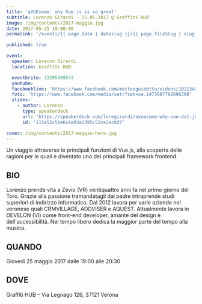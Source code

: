 ```yaml
---
title: 'aVUEsome: why Vue.js is so great'
subtitle: Lorenzo Girardi - 25.05.2017 @ Graffiti HUB
image: /img/contents/2017-maggio.jpg
date: 2017-05-25 19:00:00
permalink: '/eventi/{{ page.date | dateslug }}/{{ page.fileSlug | slug }}/index.html'

published: true

event:
  speaker: Lorenzo Girardi
  location: Graffiti HUB

  eventbrite: 33205499543
  youtube:
  facebooklive: 'https://www.facebook.com/matteoguidotto/videos/10213490732766611/'
  foto: 'https://www.facebook.com/media/set/?set=oa.1473687792696390'
  slides:
    - author: Lorenzo
      type: speakerdeck
      url: 'https://speakerdeck.com/loregirardi/avuesome-why-vue-dot-js-is-so-great'
      id: '115a55c5be6c4a93a1395c52ce2ac6d7'

cover: /img/contents/2017-maggio-hero.jpg
---
```


Un viaggio attraverso le principali funzioni di Vue.js, alla scoperta delle ragioni per le quali è diventato uno dei principali framework frontend.

## BIO

Lorenzo prende vita a Zevio (VR) ventiquattro anni fa nel primo giorno del Toro.
Grazie alla passione tramandatagli dal padre intraprende studi superiori di indirizzo informatico.
Dal 2012 lavora per varie aziende nel veronese quali CRMVILLAGE, ADDVISER e AQUEST.
Attualmente lavora in DEVELON (VI) come front-end developer, amante del design e dell'accessibilità.
Nel tempo libero dedica la maggior parte del tempo alla musica.

## QUANDO

Giovedì 25 maggio 2017 dalle 19:00 alle 20:30

## DOVE

Graffiti HUB – Via Legnago 126, 37121 Verona
